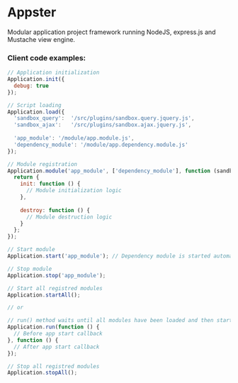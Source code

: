 Appster
=======

Modular application project framework running NodeJS, express.js and Mustache view engine.

### Client code examples:

```js
// Application initialization
Application.init({
  debug: true
});
```

```js
// Script loading
Application.load({
  'sandbox_query': 	'/src/plugins/sandbox.query.jquery.js',
  'sandbox_ajax': 	'/src/plugins/sandbox.ajax.jquery.js',
  
  'app_module': '/module/app.module.js',
  'dependency_module': '/module/app.dependency.module.js'
});
```

```js
// Module registration
Application.module('app_module', ['dependency_module'], function (sandbox) {
  return {
    init: function () {
      // Module initialization logic
    },
    
    destroy: function () {
      // Module destruction logic
    }
  };
});
```

```js
// Start module
Application.start('app_module'); // Dependency module is started automatically
```

```js
// Stop module
Application.stop('app_module');
```

```js
// Start all registred modules
Application.startAll();

// or

// run() method waits until all modules have been loaded and then start all of them
Application.run(function () {
  // Before app start callback
}, function () {
  // After app start callback
});
```

```js
// Stop all registred modules
Application.stopAll();
```

